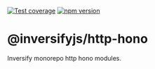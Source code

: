 [![Test coverage](https://codecov.io/gh/inversify/monorepo/branch/main/graph/badge.svg?flag=%40inversifyjs%2Fhttp-hono)](https://codecov.io/gh/inversify/monorepo/branch/main/graph/badge.svg?flag=%40inversifyjs%2Fhttp-hono) [![npm version](https://img.shields.io/github/package-json/v/inversify/monorepo?filename=packages%2Fframework%2Fhttp%2Flibraries%2Fhono%2Fpackage.json&style=plastic)](https://www.npmjs.com/package/@inversifyjs/http-hono)

# @inversifyjs/http-hono

Inversify monorepo http hono modules.

